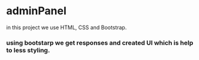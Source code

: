 # adminPanel
in this project we use HTML, CSS and Bootstrap.
### using bootstarp we get responses and created UI which is help to less styling.
